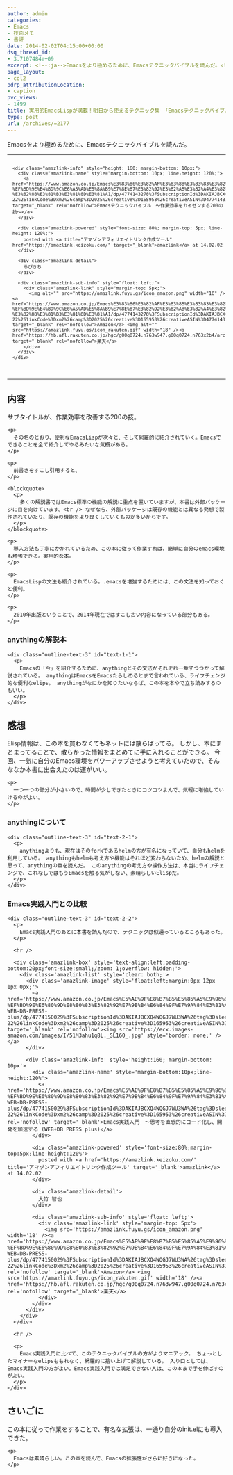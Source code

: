 ```yaml
---
author: admin
categories:
- Emacs
- 技術メモ
- 書評
date: 2014-02-02T04:15:00+00:00
dsq_thread_id:
- 3.7107484e+09
excerpt: <!--:ja-->Emacsをより極めるために、Emacsテクニックバイブルを読んだ。<!--:-->
page_layout:
- col2
pdrp_attributionLocation:
- caption
pvc_views:
- 1499
title: 実用的EmacsLispが満載！明日から使えるテクニック集 「Emacsテクニックバイブル」を読んだ
type: post
url: /archives/=2177
---
```


Emacsをより極めるために、Emacsテクニックバイブルを読んだ。

* * *

<div class="amazlink-box" style="text-align: left; padding-bottom: 20px; font-size: small; /zoom: 1; overflow: hidden;">
  <div class="amazlink-list" style="clear: both;">
    <div class="amazlink-image" style="float: left; margin: 0px 12px 1px 0px;">
      <a href="https://www.amazon.co.jp/Emacs%E3%83%86%E3%82%AF%E3%83%8B%E3%83%83%E3%82%AF%E3%83%90%E3%82%A4%E3%83%96%E3%83%AB-%EF%BD%9E%E4%BD%9C%E6%A5%AD%E5%8A%B9%E7%8E%87%E3%82%92%E3%82%AB%E3%82%A4%E3%82%BC%E3%83%B3%E3%81%99%E3%82%8B200%E3%81%AE%E6%8A%80%EF%BD%9E-%E3%82%8B%E3%81%B3%E3%81%8D%E3%81%A1/dp/4774143278%3FSubscriptionId%3DAKIAJBCXQ4WQGJ7WU3WA%26tag%3Dsleephacker-22%26linkCode%3Dxm2%26camp%3D2025%26creative%3D165953%26creativeASIN%3D4774143278" target="_blank" rel="nofollow"><img style="border: none;" alt="" src="https://ecx.images-amazon.com/images/I/517LicIhabL._SL160_.jpg" /></a>
    </div>
    
    <div class="amazlink-info" style="height: 160; margin-bottom: 10px;">
      <div class="amazlink-name" style="margin-bottom: 10px; line-height: 120%;">
        <a href="https://www.amazon.co.jp/Emacs%E3%83%86%E3%82%AF%E3%83%8B%E3%83%83%E3%82%AF%E3%83%90%E3%82%A4%E3%83%96%E3%83%AB-%EF%BD%9E%E4%BD%9C%E6%A5%AD%E5%8A%B9%E7%8E%87%E3%82%92%E3%82%AB%E3%82%A4%E3%82%BC%E3%83%B3%E3%81%99%E3%82%8B200%E3%81%AE%E6%8A%80%EF%BD%9E-%E3%82%8B%E3%81%B3%E3%81%8D%E3%81%A1/dp/4774143278%3FSubscriptionId%3DAKIAJBCXQ4WQGJ7WU3WA%26tag%3Dsleephacker-22%26linkCode%3Dxm2%26camp%3D2025%26creative%3D165953%26creativeASIN%3D4774143278" target="_blank" rel="nofollow">Emacsテクニックバイブル　～作業効率をカイゼンする200の技～</a>
      </div>
      
      <div class="amazlink-powered" style="font-size: 80%; margin-top: 5px; line-height: 120%;">
        posted with <a title="アマゾンアフィリエイトリンク作成ツール" href="https://amazlink.keizoku.com/" target="_blank">amazlink</a> at 14.02.02
      </div>
      
      <div class="amazlink-detail">
        るびきち
      </div>
      
      <div class="amazlink-sub-info" style="float: left;">
        <div class="amazlink-link" style="margin-top: 5px;">
          <img alt="" src="https://amazlink.fuyu.gs/icon_amazon.png" width="18" /><a href="https://www.amazon.co.jp/Emacs%E3%83%86%E3%82%AF%E3%83%8B%E3%83%83%E3%82%AF%E3%83%90%E3%82%A4%E3%83%96%E3%83%AB-%EF%BD%9E%E4%BD%9C%E6%A5%AD%E5%8A%B9%E7%8E%87%E3%82%92%E3%82%AB%E3%82%A4%E3%82%BC%E3%83%B3%E3%81%99%E3%82%8B200%E3%81%AE%E6%8A%80%EF%BD%9E-%E3%82%8B%E3%81%B3%E3%81%8D%E3%81%A1/dp/4774143278%3FSubscriptionId%3DAKIAJBCXQ4WQGJ7WU3WA%26tag%3Dsleephacker-22%26linkCode%3Dxm2%26camp%3D2025%26creative%3D165953%26creativeASIN%3D4774143278" target="_blank" rel="nofollow">Amazon</a> <img alt="" src="https://amazlink.fuyu.gs/icon_rakuten.gif" width="18" /><a href="https://hb.afl.rakuten.co.jp/hgc/g00q0724.n763w947.g00q0724.n763x2b4/archives/c=http%3A%2F%2Fbooks.rakuten.co.jp%2Frb%2F6526656%2F&m=http%3A%2F%2Fm.rakuten.co.jp%2Frms%2Fmsv%2FItem%3Fn%3D6526656%26surl%3Dbook" target="_blank" rel="nofollow">楽天</a>
        </div>
      </div>
    </div>
  </div>
</div>

* * *

<div class="outline-2" id="outline-container-sec-1">
  <h2 id="sec-1">
    内容
  </h2>
  
  <div class="outline-text-2" id="text-1">
    <p>
      サブタイトルが、作業効率を改善する200の技。
    </p>
    
    <p>
      その名のとおり、便利なEmacsLispが次々と、そして網羅的に紹介されていく。Emacsでできることを全て紹介してやるみたいな気概がある。
    </p>
    
    <p>
      前書きをすこし引用すると、
    </p>
    
    <blockquote>
      <p>
        多くの解説書ではEmacs標準の機能の解説に重点を置いていますが、本書は外部パッケージに目を向けています。<br /> なぜなら、外部パッケージは既存の機能とは異なる発想で製作されていたり、既存の機能をより良くしていくものが多いからです。
      </p>
    </blockquote>
    
    <p>
      導入方法も丁寧にかかれているため、この本に従って作業すれば、簡単に自分のemacs環境も増強できる。実用的な本。
    </p>
    
    <p>
      EmacsLispの文法も紹介されている。.emacsを増強するためには、この文法を知っておくと便利。
    </p>
    
    <p>
      2010年出版ということで、2014年現在ではすこし古い内容になっている部分もある。
    </p>
  </div>
  
  <div class="outline-3" id="outline-container-sec-1-1">
    <h3 id="sec-1-1">
      anythingの解説本
    </h3>
    
    <div class="outline-text-3" id="text-1-1">
      <p>
        Emacsの「今」を紹介するために、anythingとその文法がそれぞれ一章ずつつかって解説されている。 anythingはEmacsをEmacsたらしめるとまで言われている、ライフチェンジ的な便利なelips。 anythingがなにかを知りたいならば、この本を本やで立ち読みするのもいい。
      </p>
    </div>
  </div>
</div>

<div class="outline-2" id="outline-container-sec-2">
  <h2 id="sec-2">
    感想
  </h2>
  
  <div class="outline-text-2" id="text-2">
    <p>
      Elisp情報は、この本を買わなくてもネットには散らばってる。 しかし、本にまとまってることで、散らかった情報をまとめてに手に入れることができる。 今回、一気に自分のEmacs環境をパワーアップさせようと考えていたので、そんななか本書に出会えたのは運がいい。
    </p>
    
    <p>
      一つ一つの部分が小さいので、時間が少しできたときにコツコツよんで、気軽に増強していけるのがよい。
    </p>
  </div>
  
  <div class="outline-3" id="outline-container-sec-2-1">
    <h3 id="sec-2-1">
      anythingについて
    </h3>
    
    <div class="outline-text-3" id="text-2-1">
      <p>
        anythingよりも、現在はそのforkであるhelmの方が有名になっていて、自分もhelmを利用している。 anythingもhelmも考え方や機能はそれほど変わらないため、helmの解説と思って、anythingの章を読んだ。 このanythingの考え方や操作方法は、本当にライフチェンジで、これなしではもうEmacsを触る気がしない、素晴らしいElispだ。
      </p>
    </div>
  </div>
  
  <div class="outline-3" id="outline-container-sec-2-2">
    <h3 id="sec-2-2">
      Emacs実践入門との比較
    </h3>
    
    <div class="outline-text-3" id="text-2-2">
      <p>
        Emacs実践入門のあとに本書を読んだので、テクニックは似通っているところもあった。
      </p>
      
      <hr />
      
      <div class='amazlink-box' style='text-align:left;padding-bottom:20px;font-size:small;/zoom: 1;overflow: hidden;'>
        <div class='amazlink-list' style='clear: both;'>
          <div class='amazlink-image' style='float:left;margin:0px 12px 1px 0px;'>
            <a href='https://www.amazon.co.jp/Emacs%E5%AE%9F%E8%B7%B5%E5%85%A5%E9%96%80-%EF%BD%9E%E6%80%9D%E8%80%83%E3%82%92%E7%9B%B4%E6%84%9F%E7%9A%84%E3%81%AB%E3%82%B3%E3%83%BC%E3%83%89%E5%8C%96%E3%81%97%E3%80%81%E9%96%8B%E7%99%BA%E3%82%92%E5%8A%A0%E9%80%9F%E3%81%99%E3%82%8B-WEB-DB-PRESS-plus/dp/4774150029%3FSubscriptionId%3DAKIAJBCXQ4WQGJ7WU3WA%26tag%3Dsleephacker-22%26linkCode%3Dxm2%26camp%3D2025%26creative%3D165953%26creativeASIN%3D4774150029' target='_blank' rel='nofollow'><img src='https://ecx.images-amazon.com/images/I/51M3ahu1q8L._SL160_.jpg' style='border: none;' /></a>
          </div>
          
          <div class='amazlink-info' style='height:160; margin-bottom: 10px'>
            <div class='amazlink-name' style='margin-bottom:10px;line-height:120%'>
              <a href='https://www.amazon.co.jp/Emacs%E5%AE%9F%E8%B7%B5%E5%85%A5%E9%96%80-%EF%BD%9E%E6%80%9D%E8%80%83%E3%82%92%E7%9B%B4%E6%84%9F%E7%9A%84%E3%81%AB%E3%82%B3%E3%83%BC%E3%83%89%E5%8C%96%E3%81%97%E3%80%81%E9%96%8B%E7%99%BA%E3%82%92%E5%8A%A0%E9%80%9F%E3%81%99%E3%82%8B-WEB-DB-PRESS-plus/dp/4774150029%3FSubscriptionId%3DAKIAJBCXQ4WQGJ7WU3WA%26tag%3Dsleephacker-22%26linkCode%3Dxm2%26camp%3D2025%26creative%3D165953%26creativeASIN%3D4774150029' rel='nofollow' target='_blank'>Emacs実践入門　～思考を直感的にコード化し、開発を加速する (WEB+DB PRESS plus)</a>
            </div>
            
            <div class='amazlink-powered' style='font-size:80%;margin-top:5px;line-height:120%'>
              posted with <a href='https://amazlink.keizoku.com/' title='アマゾンアフィリエイトリンク作成ツール' target='_blank'>amazlink</a> at 14.02.02
            </div>
            
            <div class='amazlink-detail'>
              大竹 智也
            </div>
            
            <div class='amazlink-sub-info' style='float: left;'>
              <div class='amazlink-link' style='margin-top: 5px'>
                <img src='https://amazlink.fuyu.gs/icon_amazon.png' width='18' /><a href='https://www.amazon.co.jp/Emacs%E5%AE%9F%E8%B7%B5%E5%85%A5%E9%96%80-%EF%BD%9E%E6%80%9D%E8%80%83%E3%82%92%E7%9B%B4%E6%84%9F%E7%9A%84%E3%81%AB%E3%82%B3%E3%83%BC%E3%83%89%E5%8C%96%E3%81%97%E3%80%81%E9%96%8B%E7%99%BA%E3%82%92%E5%8A%A0%E9%80%9F%E3%81%99%E3%82%8B-WEB-DB-PRESS-plus/dp/4774150029%3FSubscriptionId%3DAKIAJBCXQ4WQGJ7WU3WA%26tag%3Dsleephacker-22%26linkCode%3Dxm2%26camp%3D2025%26creative%3D165953%26creativeASIN%3D4774150029' rel='nofollow' target='_blank'>Amazon</a> <img src='https://amazlink.fuyu.gs/icon_rakuten.gif' width='18' /><a href='https://hb.afl.rakuten.co.jp/hgc/g00q0724.n763w947.g00q0724.n763x2b4/archives/c=http%3A%2F%2Fbooks.rakuten.co.jp%2Frb%2F11554259%2F&#038;m=http%3A%2F%2Fm.rakuten.co.jp%2Frms%2Fmsv%2FItem%3Fn%3D11554259%26surl%3Dbook' rel='nofollow' target='_blank'>楽天</a>
              </div>
            </div>
          </div>
        </div>
      </div>
      
      <hr />
      
      <p>
        Emacs実践入門に比べて、このテクニックバイブルの方がよりマニアック。 ちょっとしたマイナーなelipsももれなく、網羅的に拾い上げて解説している。 入り口としては、Emacs実践入門の方がよい。Emacs実践入門では満足できない人は、この本まで手を伸ばすのがよい。
      </p>
    </div>
  </div>
</div>

<div class="outline-2" id="outline-container-sec-3">
  <h2 id="sec-3">
    さいごに
  </h2>
  
  <div class="outline-text-2" id="text-3">
    <p>
      この本に従って作業をすることで、有名な拡張は、一通り自分のinit.elにも導入できた。
    </p>
    
    <p>
      Emacsは素晴らしい。この本を読んで、Emacsの拡張性がさらに好きになった。
    </p>
  </div>
</div>